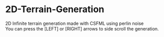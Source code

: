 # 2D-Terrain-Generation
2D Infinite terrain generation made with CSFML using perlin noise  
You can press the [LEFT] or [RIGHT] arrows to side scroll the generation.
